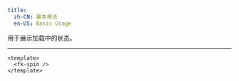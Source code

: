 ```yaml
title:
  zh-CN: 基本用法
  en-US: Basic Usage
```


用于展示加载中的状态。

---


```vue { "component": true } 
<template>
  <fk-spin />
</template>
```
